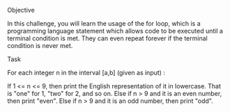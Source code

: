 Objective

In this challenge, you will learn the usage of the for loop, which is a programming language statement which allows code to be executed until a terminal condition is met. They can even repeat forever if the terminal condition is never met.

Task

For each integer n in the interval [a,b] (given as input) :

If 1 <= n <= 9, then print the English representation of it in lowercase. That is "one" for 1, "two" for 2, and so on.
Else if n > 9 and it is an even number, then print "even".
Else if n > 9 and it is an odd number, then print "odd".
